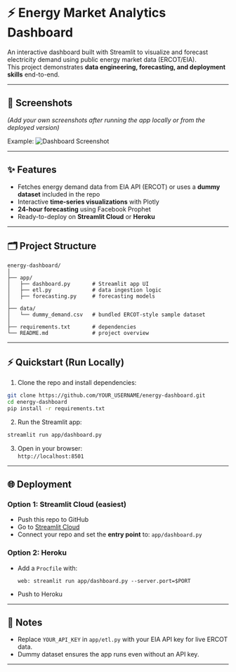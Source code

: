 # ⚡ Energy Market Analytics Dashboard

An interactive dashboard built with Streamlit to visualize and forecast electricity demand using public energy market data (ERCOT/EIA).  
This project demonstrates **data engineering, forecasting, and deployment skills** end-to-end.

---

## 📸 Screenshots
*(Add your own screenshots after running the app locally or from the deployed version)*

Example:
![Dashboard Screenshot](docs/screenshot.png)

---

## ✨ Features
- Fetches energy demand data from EIA API (ERCOT) or uses a **dummy dataset** included in the repo
- Interactive **time-series visualizations** with Plotly
- **24-hour forecasting** using Facebook Prophet
- Ready-to-deploy on **Streamlit Cloud** or **Heroku**

---

## 🗂 Project Structure
```
energy-dashboard/
│
├── app/
│   ├── dashboard.py       # Streamlit app UI
│   ├── etl.py             # data ingestion logic
│   ├── forecasting.py     # forecasting models
│
├── data/
│   └── dummy_demand.csv   # bundled ERCOT-style sample dataset
│
├── requirements.txt       # dependencies
└── README.md              # project overview
```

---

## ⚡ Quickstart (Run Locally)

1. Clone the repo and install dependencies:
```bash
git clone https://github.com/YOUR_USERNAME/energy-dashboard.git
cd energy-dashboard
pip install -r requirements.txt
```

2. Run the Streamlit app:
```bash
streamlit run app/dashboard.py
```

3. Open in your browser:  
`http://localhost:8501`

---

## 🌐 Deployment

### Option 1: Streamlit Cloud (easiest)
- Push this repo to GitHub
- Go to [Streamlit Cloud](https://streamlit.io/cloud)
- Connect your repo and set the **entry point** to: `app/dashboard.py`

### Option 2: Heroku
- Add a `Procfile` with:
  ```
  web: streamlit run app/dashboard.py --server.port=$PORT
  ```
- Push to Heroku


---

## 📌 Notes
- Replace `YOUR_API_KEY` in `app/etl.py` with your EIA API key for live ERCOT data.  
- Dummy dataset ensures the app runs even without an API key.

---
